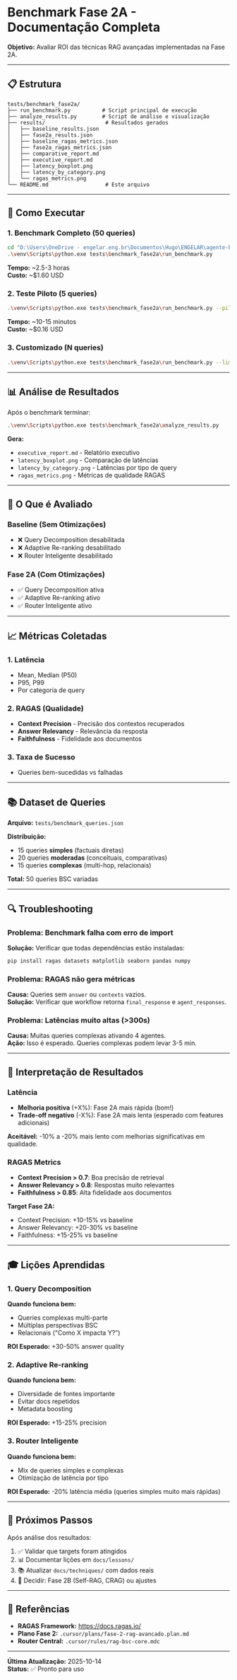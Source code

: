 

# Benchmark Fase 2A - Documentação Completa

**Objetivo:** Avaliar ROI das técnicas RAG avançadas implementadas na Fase 2A.

---

## 📋 Estrutura

```
tests/benchmark_fase2a/
├── run_benchmark.py          # Script principal de execução
├── analyze_results.py        # Script de análise e visualização
├── results/                   # Resultados gerados
│   ├── baseline_results.json
│   ├── fase2a_results.json
│   ├── baseline_ragas_metrics.json
│   ├── fase2a_ragas_metrics.json
│   ├── comparative_report.md
│   ├── executive_report.md
│   ├── latency_boxplot.png
│   ├── latency_by_category.png
│   └── ragas_metrics.png
└── README.md                  # Este arquivo
```

---

## 🚀 Como Executar

### 1. Benchmark Completo (50 queries)

```bash
cd "D:\Users\OneDrive - engelar.eng.br\Documentos\Hugo\ENGELAR\agente-bsc-rag"
.\venv\Scripts\python.exe tests\benchmark_fase2a\run_benchmark.py
```

**Tempo:** ~2.5-3 horas  
**Custo:** ~$1.60 USD

### 2. Teste Piloto (5 queries)

```bash
.\venv\Scripts\python.exe tests\benchmark_fase2a\run_benchmark.py --pilot
```

**Tempo:** ~10-15 minutos  
**Custo:** ~$0.16 USD

### 3. Customizado (N queries)

```bash
.\venv\Scripts\python.exe tests\benchmark_fase2a\run_benchmark.py --limit 20
```

---

## 📊 Análise de Resultados

Após o benchmark terminar:

```bash
.\venv\Scripts\python.exe tests\benchmark_fase2a\analyze_results.py
```

**Gera:**
- `executive_report.md` - Relatório executivo
- `latency_boxplot.png` - Comparação de latências
- `latency_by_category.png` - Latências por tipo de query
- `ragas_metrics.png` - Métricas de qualidade RAGAS

---

## 🎯 O Que é Avaliado

### Baseline (Sem Otimizações)
- ❌ Query Decomposition desabilitada
- ❌ Adaptive Re-ranking desabilitado
- ❌ Router Inteligente desabilitado

### Fase 2A (Com Otimizações)
- ✅ Query Decomposition ativa
- ✅ Adaptive Re-ranking ativo
- ✅ Router Inteligente ativo

---

## 📈 Métricas Coletadas

### 1. Latência
- Mean, Median (P50)
- P95, P99
- Por categoria de query

### 2. RAGAS (Qualidade)
- **Context Precision** - Precisão dos contextos recuperados
- **Answer Relevancy** - Relevância da resposta
- **Faithfulness** - Fidelidade aos documentos

### 3. Taxa de Sucesso
- Queries bem-sucedidas vs falhadas

---

## 📚 Dataset de Queries

**Arquivo:** `tests/benchmark_queries.json`

**Distribuição:**
- 15 queries **simples** (factuais diretas)
- 20 queries **moderadas** (conceituais, comparativas)
- 15 queries **complexas** (multi-hop, relacionais)

**Total:** 50 queries BSC variadas

---

## 🔍 Troubleshooting

### Problema: Benchmark falha com erro de import

**Solução:** Verificar que todas dependências estão instaladas:
```bash
pip install ragas datasets matplotlib seaborn pandas numpy
```

### Problema: RAGAS não gera métricas

**Causa:** Queries sem `answer` ou `contexts` vazios.  
**Solução:** Verificar que workflow retorna `final_response` e `agent_responses`.

### Problema: Latências muito altas (>300s)

**Causa:** Muitas queries complexas ativando 4 agentes.  
**Ação:** Isso é esperado. Queries complexas podem levar 3-5 min.

---

## 📖 Interpretação de Resultados

### Latência

- **Melhoria positiva** (+X%): Fase 2A mais rápida (bom!)
- **Trade-off negativo** (-X%): Fase 2A mais lenta (esperado com features adicionais)

**Aceitável:** -10% a -20% mais lento com melhorias significativas em qualidade.

### RAGAS Metrics

- **Context Precision > 0.7**: Boa precisão de retrieval
- **Answer Relevancy > 0.8**: Respostas muito relevantes
- **Faithfulness > 0.85**: Alta fidelidade aos documentos

**Target Fase 2A:**
- Context Precision: +10-15% vs baseline
- Answer Relevancy: +20-30% vs baseline
- Faithfulness: +15-25% vs baseline

---

## 🎓 Lições Aprendidas

### 1. Query Decomposition

**Quando funciona bem:**
- Queries complexas multi-parte
- Múltiplas perspectivas BSC
- Relacionais ("Como X impacta Y?")

**ROI Esperado:** +30-50% answer quality

### 2. Adaptive Re-ranking

**Quando funciona bem:**
- Diversidade de fontes importante
- Evitar docs repetidos
- Metadata boosting

**ROI Esperado:** +15-25% precision

### 3. Router Inteligente

**Quando funciona bem:**
- Mix de queries simples e complexas
- Otimização de latência por tipo

**ROI Esperado:** -20% latência média (queries simples muito mais rápidas)

---

## 📝 Próximos Passos

Após análise dos resultados:

1. ✅ Validar que targets foram atingidos
2. 📊 Documentar lições em `docs/lessons/`
3. 📚 Atualizar `docs/techniques/` com dados reais
4. 🎯 Decidir: Fase 2B (Self-RAG, CRAG) ou ajustes

---

## 🔗 Referências

- **RAGAS Framework:** https://docs.ragas.io/
- **Plano Fase 2:** `.cursor/plans/fase-2-rag-avancado.plan.md`
- **Router Central:** `.cursor/rules/rag-bsc-core.mdc`

---

**Última Atualização:** 2025-10-14  
**Status:** ✅ Pronto para uso

